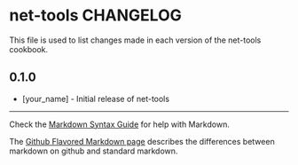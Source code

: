 net-tools CHANGELOG
===================

This file is used to list changes made in each version of the net-tools cookbook.

0.1.0
-----
- [your_name] - Initial release of net-tools

- - -
Check the [Markdown Syntax Guide](http://daringfireball.net/projects/markdown/syntax) for help with Markdown.

The [Github Flavored Markdown page](http://github.github.com/github-flavored-markdown/) describes the differences between markdown on github and standard markdown.
